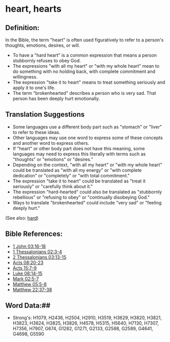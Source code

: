 # heart, hearts #

## Definition: ##

In the Bible, the term "heart" is often used figuratively to refer to a person's thoughts, emotions, desires, or will.

* To have a "hard heart" is a common expression that means a person stubbornly refuses to obey God.
* The expressions "with all my heart" or "with my whole heart" mean to do something with no holding back, with complete commitment and willingness.
* The expression "take it to heart" means to treat something seriously and apply it to one's life.
* The term "brokenhearted" describes a person who is very sad. That person has been deeply hurt emotionally.

## Translation Suggestions ##

* Some languages use a different body part such as "stomach" or "liver" to refer to these ideas.
* Other languages may use one word to express some of these concepts and another word to express others.
* If "heart" or other body part does not have this meaning, some languages may need to express this literally with terms such as "thoughts" or "emotions" or "desires."
* Depending on the context, "with all my heart" or "with my whole heart" could be translated as "with all my energy" or "with complete dedication" or "completely" or "with total commitment."
* The expression "take it to heart" could be translated as "treat it seriously" or "carefully think about it."
* The expression "hard-hearted" could also be translated as "stubbornly rebellious" or "refusing to obey" or "continually disobeying God."
* Ways to translate "brokenhearted" could include "very sad" or "feeling deeply hurt."

(See also: [hard](../other/hard.md))

## Bible References: ##

* [1 John 03:16-18](rc://en/tn/help/1jn/03/16)
* [1 Thessalonians 02:3-4](rc://en/tn/help/1th/02/03)
* [2 Thessalonians 03:13-15](rc://en/tn/help/2th/03/13)
* [Acts 08:20-23](rc://en/tn/help/act/08/20)
* [Acts 15:7-9](rc://en/tn/help/act/15/07)
* [Luke 08:14-15](rc://en/tn/help/luk/08/14)
* [Mark 02:5-7](rc://en/tn/help/mrk/02/05)
* [Matthew 05:5-8](rc://en/tn/help/mat/05/05)
* [Matthew 22:37-38](rc://en/tn/help/mat/22/37)


## Word Data:##

* Strong's: H1079, H2436, H2504, H2910, H3519, H3629, H3820, H3821, H3823, H3824, H3825, H3826, H4578, H5315, H5640, H7130, H7307, H7356, H7907, G674, G1282, G1271, G2133, G2588, G2589, G4641, G4698, G5590

